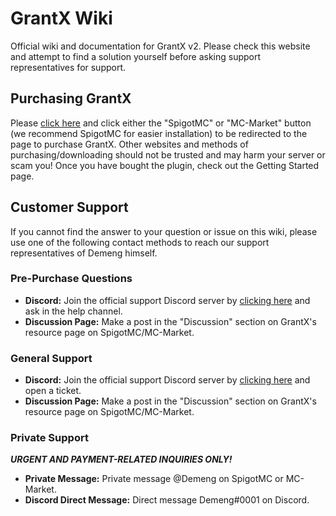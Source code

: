# GrantX Wiki
Official wiki and documentation for GrantX v2. Please check this website and attempt to find a solution yourself before asking support representatives for support.

## Purchasing GrantX
Please [click here](https://demeng.dev/grantx) and click either the "SpigotMC" or "MC-Market" button (we recommend SpigotMC for easier installation) to be redirected to the page to purchase GrantX. Other websites and methods of purchasing/downloading should not be trusted and may harm your server or scam you! Once you have bought the plugin, check out the Getting Started page.

## Customer Support
If you cannot find the answer to your question or issue on this wiki, please use one of the following contact methods to reach our support representatives of Demeng himself.

### Pre-Purchase Questions
* **Discord:** Join the official support Discord server by [clicking here](https://demeng.dev/discord) and ask in the help channel.
* **Discussion Page:** Make a post in the "Discussion" section on GrantX's resource page on SpigotMC/MC-Market.

### General Support
* **Discord:** Join the official support Discord server by [clicking here](https://demeng.dev/discord) and open a ticket.
* **Discussion Page:** Make a post in the "Discussion" section on GrantX's resource page on SpigotMC/MC-Market.

### Private Support
***URGENT AND PAYMENT-RELATED INQUIRIES ONLY!***
* **Private Message:** Private message @Demeng on SpigotMC or MC-Market.
* **Discord Direct Message:** Direct message Demeng#0001 on Discord.
